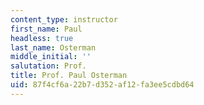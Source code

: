 ```yaml
---
content_type: instructor
first_name: Paul
headless: true
last_name: Osterman
middle_initial: ''
salutation: Prof.
title: Prof. Paul Osterman
uid: 87f4cf6a-22b7-d352-af12-fa3ee5cdbd64
---
```


